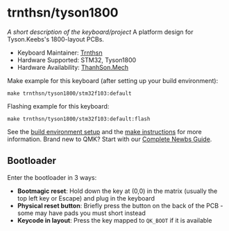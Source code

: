 # trnthsn/tyson1800

*A short description of the keyboard/project*
A platform design for Tyson.Keebs's 1800-layout PCBs. 

* Keyboard Maintainer: [Trnthsn](https://github.com/trnthsn)
* Hardware Supported: STM32, Tyson1800
* Hardware Availability: [ThanhSon.Mech](https://www.facebook.com/ThanhSon.mech)

Make example for this keyboard (after setting up your build environment):

    make trnthsn/tyson1800/stm32f103:default

Flashing example for this keyboard:

    make trnthsn/tyson1800/stm32f103:default:flash

See the [build environment setup](https://docs.qmk.fm/#/getting_started_build_tools) and the [make instructions](https://docs.qmk.fm/#/getting_started_make_guide) for more information. Brand new to QMK? Start with our [Complete Newbs Guide](https://docs.qmk.fm/#/newbs).

## Bootloader

Enter the bootloader in 3 ways:

* **Bootmagic reset**: Hold down the key at (0,0) in the matrix (usually the top left key or Escape) and plug in the keyboard
* **Physical reset button**: Briefly press the button on the back of the PCB - some may have pads you must short instead
* **Keycode in layout**: Press the key mapped to `QK_BOOT` if it is available
